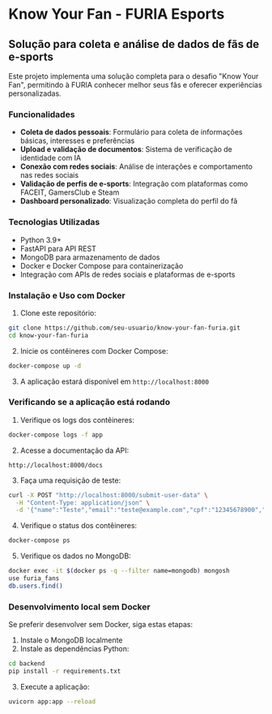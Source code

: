 # Know Your Fan - FURIA Esports

## Solução para coleta e análise de dados de fãs de e-sports

Este projeto implementa uma solução completa para o desafio "Know Your Fan", permitindo à FURIA conhecer melhor seus fãs e oferecer experiências personalizadas.

### Funcionalidades

- **Coleta de dados pessoais**: Formulário para coleta de informações básicas, interesses e preferências
- **Upload e validação de documentos**: Sistema de verificação de identidade com IA
- **Conexão com redes sociais**: Análise de interações e comportamento nas redes sociais
- **Validação de perfis de e-sports**: Integração com plataformas como FACEIT, GamersClub e Steam
- **Dashboard personalizado**: Visualização completa do perfil do fã

### Tecnologias Utilizadas

- Python 3.9+
- FastAPI para API REST
- MongoDB para armazenamento de dados
- Docker e Docker Compose para containerização
- Integração com APIs de redes sociais e plataformas de e-sports

### Instalação e Uso com Docker

1. Clone este repositório:
```bash
git clone https://github.com/seu-usuario/know-your-fan-furia.git
cd know-your-fan-furia
```

2. Inicie os contêineres com Docker Compose:
```bash
docker-compose up -d
```

3. A aplicação estará disponível em `http://localhost:8000`

### Verificando se a aplicação está rodando

1. Verifique os logs dos contêineres:
```bash
docker-compose logs -f app
```

2. Acesse a documentação da API:
```
http://localhost:8000/docs
```

3. Faça uma requisição de teste:
```bash
curl -X POST "http://localhost:8000/submit-user-data" \
  -H "Content-Type: application/json" \
  -d '{"name":"Teste","email":"teste@example.com","cpf":"12345678900","birthdate":"1990-01-01","address":"Rua Teste, 123","phone":"11999999999","interests":["CSGO"],"teams":["FURIA"],"events":"","purchases":""}'
```

4. Verifique o status dos contêineres:
```bash
docker-compose ps
```

5. Verifique os dados no MongoDB:
```bash
docker exec -it $(docker ps -q --filter name=mongodb) mongosh
use furia_fans
db.users.find()
```

### Desenvolvimento local sem Docker

Se preferir desenvolver sem Docker, siga estas etapas:

1. Instale o MongoDB localmente
2. Instale as dependências Python:
```bash
cd backend
pip install -r requirements.txt
```
3. Execute a aplicação:
```bash
uvicorn app:app --reload
```

